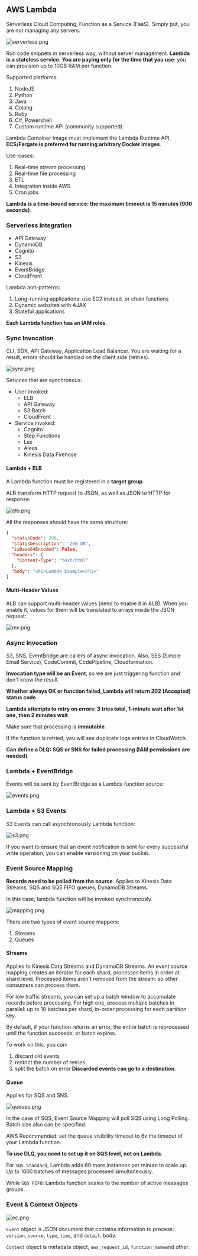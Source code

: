 ## AWS Lambda

Serverless Cloud Computing, Function as a Service (FaaS).
Simply put, you are not managing any servers.

![serverless.png](serverless.png)

Run code snippets in serverless way,
without server management.
**Lambda is a stateless service**.
**You are paying only for the time that you use**:
you can provision up to 10GB RAM per function.

Supported platforms:
1. NodeJS
2. Python
3. Java
4. Golang
5. Ruby
6. C#, Powershell
7. Custom runtime API (community supported)

Lambda Container Image must implement the Lambda Runtime API,
**ECS/Fargate is preferred for running arbitrary Docker images**.

Use-cases:
1. Real-time stream processing
2. Real-time file processing
3. ETL
4. Integration inside AWS
5. Cron jobs

**Lambda is a time-bound service: the maximum timeout is 15 minutes (900 seconds)**. 

### Serverless Integration

* API Gateway
* DynamoDB
* Cognito
* S3
* Kinesis
* EventBridge
* CloudFront

Lambda anti-patterns:
1. Long-running applications: use EC2 instead, or chain functions
2. Dynamic websites with AJAX
3. Stateful applications

**Each Lambda function has an IAM roles**.

### Sync Invocation

CLI, SDK, API Gateway, Application Load Balancer.
You are waiting for a result,
errors should be handled on the client side (retries).

![sync.png](sync.png)

Services that are synchronous:
* User invoked:
  * ELB
  * API Gateway
  * S3 Batch
  * CloudFront
* Service invoked:
  * Cognito
  * Step Functions
  * Lex
  * Alexa
  * Kinesis Data Firehose

#### Lambda + ELB

A Lambda function must be registered in a **target group**.

ALB transform HTTP request to JSON, as well as JSON to HTTP for response:

![elb.png](elb.png)

All the responses should have the same structure:

```json
{
  "statusCode": 200,
  "statusDescription": "200 OK",
  "isBase64Encoded": False,
  "headers": {
    "Content-Type": "text/html"
  },
  "body": "<h1>Lambda Example</h1>"
}
```

#### Multi-Header Values

ALB can support multi-header values (need to enable it in ALB).
When you enable it, values for them will be translated to
arrays inside the JSON request:

![mv.png](mv.png)

### Async Invocation

S3, SNS, EventBridge are callers of async invocation.
Also, SES (Simple Email Service), CodeCommit, CodePipeline, Cloudformation.


**Invocation type will be an Event**,
so we are just triggering function
and don't know the result.


**Whether always OK or function failed,
Lambda will return 202 (Accepted) status code**.


**Lambda attempts to retry on errors: 3 tries total,
1-minute wait after 1st one, then 2 minutes wait**.

Make sure that processing is **immutable**.

If the function is retried, you will see 
duplicate logs entries in CloudWatch.

**Can define a DLQ: SQS or SNS for failed processing
(IAM permissions are needed)**.


### Lambda + EventBridge

Events will be sent by EventBridge as a Lambda function source:

![events.png](events.png)

### Lambda + S3 Events

S3 Events can call asynchronously
Lambda function:

![s3.png](s3.png)

If you want to ensure that an event
notification is sent for every successful write operation,
you can enable versioning on your bucket.

### Event Source Mapping

**Records need to be polled from the source**.
Applies to Kinesis Data Streams,
SQS and SQS FIFO queues, DynamoDB Streams.

In this case, lambda function will be invoked synchronously.

![mapping.png](mapping.png)

There are two types of event source mappers:
1. Streams
2. Queues

#### Streams

Applies to Kinesis Data Streams and DynamoDB Streams.
An event source mapping creates an iterator for each shard,
processes items in order at shard level.
Processed items aren't removed from the stream:
so other consumers can process them.

For low traffic streams, you can set up
a batch window to accumulate records before processing.
For high one, process multiple batches in parallel:
up to 10 batches per shard, in-order processing for each partition key.

By default, if your function returns an error, the entire batch
is reprocessed until the function succeeds, or batch expires.

To work on this, you can:
1. discard old events
2. restrict the number of retries
3. split the batch on error
**Discarded events can go to a destination**.

#### Queue

Applies for SQS and SNS.

![queues.png](queues.png)

In the case of SQS, Event Source Mapping will poll SQS
using Long Polling.
Batch size also can be specified.

AWS Recommended: set the queue visibility timeout
to 6x the timeout of your Lambda function.

**To use DLQ, you need to set up it on SQS level,
not on Lambda**.

For `SQS Standard`, Lambda adds 60 more instances per minute to scale up.
Up to 1000 batches of messages processed simultaneously.

While `SQS FIFO`: Lambda function scales to the number
of active messages groups.

### Event & Context Objects

![ec.png](ec.png)

`Event` object is JSON document that contains
information to process: `version`, `source`, `type`, `time`,
and `detail`: body.


`Context` object is metadata object, `aws_request_id`,
`function_name`and other.
